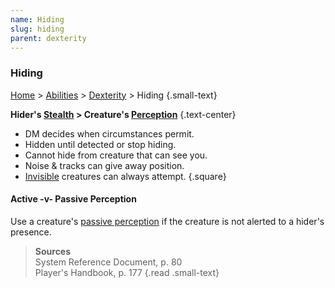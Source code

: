 ```yaml
---
name: Hiding
slug: hiding
parent: dexterity
---
```

### Hiding
[Home](dm-operations-center) > [Abilities](abilities-menu) > [Dexterity](dexterity) > Hiding {.small-text}

**Hider's [Stealth](stealth) > Creature's [Perception](perception)** {.text-center}

- DM decides when circumstances permit.
- Hidden until detected or stop hiding.
- Cannot hide from creature that can see you.
- Noise & tracks can give away position.
- [Invisible](invisible) creatures can always attempt.
{.square}

#### Active -v- Passive Perception
Use a creature's [passive perception](passive-checks) if the creature is not alerted to a hider's presence.

> **Sources** <br/>
> System Reference Document, p. 80<br/>
> Player's Handbook, p. 177
{.read .small-text}
